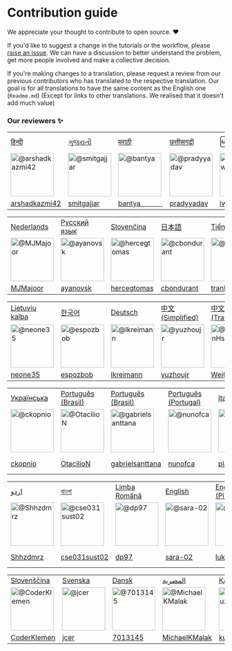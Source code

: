 # Contribution guide

We appreciate your thought to contribute to open source. :heart:

If you'd like to suggest a change in the tutorials or the workflow, please [raise an issue](https://github.com/firstcontributions/first-contributions/issues/new). We can have a discussion to better understand the problem, get more people involved and make a collective decision.

If you're making changes to a translation, please request a review from our previous contributors who has translated to the respective translation. Our goal is for all translations to have the same content as the English one (`Readme.md`) (Except for links to other translations. We realised that it doesn't add much value)

### Our reviewers :sparkles:

<table>
    <tr>
        <td>
           <a href="../translations/README.hi.md">हिन्दी</a>
        </td>
        <td>
           <a href="../translations/README.guj.md">ગુજરાતી</a>
        </td>
        <td>
           <a href="../translations/README.mr.md">मराठी</a>
        </td>	
	<td>
           <a href="../translations/README.hne.md">छत्तीसगढ़ी</a>
        </td>    
        <td>
           <a href="../translations/README.mm_unicode.md">မြန်မာ</a>
        </td>
        <td>
           <a href="../translations/README.id.md">Bahasa Indonesia</a>
        </td>
        <td>
           <a href="../translations/README.ca.md">Català</a>
        </td>
        <td>
           <a href="../translations/README.fr.md">Français</a>
        </td>
        <td>
           <a href="../translations/README.es.md">Español</a>
        </td>
    </tr>
    <tr>
        <td>
            <img width="100" src="https://avatars2.githubusercontent.com/u/4654382?s=460&v=4" alt="@arshadkazmi42" />
        </td>
        <td>
            <img width="100" src="https://avatars2.githubusercontent.com/u/38134283?s=460&v=4" alt="@smitgajjar" />
        </td>
        <td>
            <img width="100" src="https://avatars1.githubusercontent.com/u/16685565?s=460&v=4" alt="@bantya" />
        </td>
	<td>
            <img width="100" src="https://avatars2.githubusercontent.com/u/54806739?s=400&v=4" alt="@pradyyadav" />
        </td>        
        <td>
            <img width="100" src="https://avatars0.githubusercontent.com/u/13135332?s=460&v=4" alt="@lwinkyawmyat" />
        </td>
        <td>
            <img width="100" src="https://avatars0.githubusercontent.com/u/315048?s=460&v=4" alt="@hahn" />
        </td>
        <td>
            <img width="100" src="https://avatars0.githubusercontent.com/u/16263046?s=460&v=4" alt="@Sergih28" />
        </td>
        <td>
            <img width="100" src="https://avatars0.githubusercontent.com/u/13402464?s=460&v=4" alt="@LePetitRenard" />
        </td>
        <td>
            <img width="100" src="https://avatars3.githubusercontent.com/u/16923944?s=460&v=4" alt="@yirini" />
        </td>
    </tr>
    <tr>
        <td>
            <a href="https://github.com/arshadkazmi42">arshadkazmi42</a>
        </td>
        <td>
            <a href="https://github.com/smitgajjar">smitgajjar</a>
        </td>
        <td>
            <a href="https://github.com/bantya">bantya&nbsp;&nbsp;&nbsp;&nbsp;&nbsp;&nbsp;&nbsp;&nbsp;&nbsp;&nbsp;&nbsp;&nbsp; </a>
        </td>
	<td>
            <a href="https://github.com/pradyyadav">pradyyadav</a>
        </td>    
        <td>
            <a href="https://github.com/lwinkyawmyat">lwinkyawmyat</a>
        </td>
        <td>
            <a href="https://github.com/hahn">hahn&nbsp;&nbsp;&nbsp;&nbsp;&nbsp;&nbsp;&nbsp;&nbsp;&nbsp;&nbsp;&nbsp;&nbsp;&nbsp;&nbsp;&nbsp; </a>
        </td>
        <td>
            <a href="https://github.com/Sergih28">Sergih28&nbsp;&nbsp;&nbsp;&nbsp;&nbsp;&nbsp;&nbsp;&nbsp;&nbsp;&nbsp; </a>
        </td>
        <td>
            <a href="https://github.com/LePetitRenard">LePetitRenard</a>
        </td>
        <td>
            <a href="https://github.com/yirini">yirini&nbsp;&nbsp;&nbsp;&nbsp;&nbsp;&nbsp;&nbsp;&nbsp;&nbsp;&nbsp;&nbsp;&nbsp </a>
        </td>
    </tr>
</table>

<table>
    <tr>
        <td>
           <a href="../translations/README.nl.md">Nederlands</a>
        </td>
        <td>
           <a href="../translations/README.ru.md">Русский язык</a>
        </td>
        <td>
           <a href="../translations/README.slk.md">Slovenčina</a>
        </td>
        <td>
           <a href="../translations/README.ja.md">日本語</a>
        </td>
        <td>
           <a href="../translations/README.vn.md">Tiếng Việt</a>
        </td>
        <td>
           <a href="../translations/README.pl.md">Polski</a>
        </td>
        <td>
           <a href="../translations/README.fa.md">فارسی</a>
        </td>
    </tr>
    <tr>
        <td>
            <img width="100" src="https://avatars0.githubusercontent.com/u/3897815?s=460&v=4" alt="@MJMajoor" />
        </td>
        <td>
            <img width="100" src="https://avatars2.githubusercontent.com/u/4745723?s=460&v=4" alt="@ayanovsk" />
        </td>
        <td>
            <img width="100" src="https://avatars0.githubusercontent.com/u/11976353?s=460&v=4" alt="@hercegtomas" />
        </td>
        <td>
            <img width="100" src="https://avatars3.githubusercontent.com/u/12928246?s=460&v=4" alt="@cbondurant" />
        </td>
        <td>
            <img width="100" src="https://avatars3.githubusercontent.com/u/12371875?s=460&v=4" alt="@tranlyvu" />
        </td>
        <td>
            <img width="100" src="https://avatars0.githubusercontent.com/u/3372341?s=460&v=4" alt="@P1X3L0V4" />
        </td>
        <td>
            <img width="100" src="https://avatars2.githubusercontent.com/u/20030805?s=460&v=4" alt="@ThirdScript" />
        </td>
    </tr>
    <tr>
        <td>
            <a href="https://github.com/MJMajoor">MJMajoor</a>
        </td>
        <td>
            <a href="https://github.com/ayanovsk">ayanovsk</a>
        </td>
        <td>
            <a href="https://github.com/hercegtomas">hercegtomas</a>
        </td>
        <td>
            <a href="https://github.com/cbondurant">cbondurant</a>
        </td>
        <td>
            <a href="https://github.com/tranlyvu">tranlyvu</a>
        </td>
        <td>
            <a href="https://github.com/P1X3L0V4">P1X3L0V4</a>
        </td>
        <td>
            <a href="https://github.com/ThirdScript">ThirdScript</a>
        </td>
    </tr>
</table>

<table>
    <tr>
        <td>
           <a href="../translations/README.lt.md">Lietuvių kalba</a>
        </td>
        <td>
           <a href="../translations/README.ko.md">한국어</a>
        </td>
        <td>
           <a href="../translations/README.de.md">Deutsch</a>
        </td>
        <td>
           <a href="../translations/README.chs.md">中文(Simplified)</a>
        </td>
        <td>
           <a href="../translations/README.cht.md">中文(Traditional)</a>
        </td>
        <td>
           <a href="../translations/README.gr.md">ελληνικά</a>
        </td>
        <td>
           <a href="../translations/README.ar.md">العربية</a>
        </td>
    </tr>
    <tr>
        <td>
            <img width="100" src="https://avatars1.githubusercontent.com/u/9092712?s=460&v=4" alt="@neone35" />
        </td>
        <td>
            <img width="100" src="https://avatars0.githubusercontent.com/u/2732120?s=460&v=4" alt="@espozbob" />
        </td>
        <td>
            <img width="100" src="https://avatars3.githubusercontent.com/u/22977266?s=460&v=4" alt="@lkreimann" />
        </td>
        <td>
            <img width="100" src="https://avatars2.githubusercontent.com/u/6414741?s=400&v=4" alt="@yuzhoujr" />
        </td>
        <td>
            <img width="100" src="https://avatars2.githubusercontent.com/u/27748281?s=460&v=4" alt="@WeiChienHsu" />
        </td>
        <td>
            <img width="100" src="https://avatars1.githubusercontent.com/u/11502082?s=460&v=4" alt="@stefanoszisidis" />
        </td>
        <td>
            <img width="100" src="https://avatars3.githubusercontent.com/u/8216537?s=460&v=4" alt="@iMouath" />
        </td>
    </tr>
    <tr>
        <td>
            <a href="https://github.com/neone35">neone35</a>
        </td>
        <td>
            <a href="https://github.com/espozbob">espozbob</a>
        </td>
        <td>
            <a href="https://github.com/lkreimann">lkreimann</a>
        </td>
        <td>
            <a href="https://github.com/yuzhoujr">yuzhoujr</a>
        </td>
        <td>
            <a href="https://github.com/WeiChienHsu">WeiChienHsu</a>
        </td>
        <td>
            <a href="https://github.com/stefanoszisidis">stefanoszisidis</a>
        </td>
        <td>
            <a href="https://github.com/iMouath">iMouath</a>
        </td>
    </tr>
</table>

<table>
    <tr>
        <td>
           <a href="../translations/README.ua.md">Українська</a>
        </td>
        <td>
           <a href="../translations/README.pt_br.md">Português (Brasil)</a>
        </td>
        <td>
           <a href="../translations/README.pt_br.md">Português (Brasil)</a>
        </td>
        <td>
           <a href="../translations/README.pt-pr.md">Português (Portugal)</a>
        </td>
        <td>
           <a href="../translations/README.it.md">Italiano</a>
        </td>
        <td>
           <a href="../translations/README.th.md">ภาษาไทย</a>
        </td>
        <td>
           <a href="../translations/README.gl.md">Galego</a>
        </td>
        <td>
           <a href="../translations/README.np.md">नेपाली</a>
        </td>
    </tr>
    <tr>
        <td>
            <img width="100" src="https://avatars1.githubusercontent.com/u/2878522?s=460&v=4" alt="@ckopnio" />
        </td>
        <td>
            <img width="100" src="https://avatars2.githubusercontent.com/u/10578275?s=460&v=4" alt="@OtacilioN" />
        </td>
        <td>
            <img width="100" src="https://avatars2.githubusercontent.com/u/47339825?s=460&v=4" alt="@gabrielsanttana" />
        </td>
        <td>
            <img width="100" src="https://avatars3.githubusercontent.com/u/33158346?s=460&v=4" alt="@nunofca" />
        </td>
        <td>
            <img width="100" src="https://avatars0.githubusercontent.com/u/22260641?s=460&v=4" alt="@platipo" />
        </td>
        <td>
            <img width="100" src="https://avatars0.githubusercontent.com/u/5433758?s=460&v=4" alt="@AimeTPGM" />
        </td>
        <td>
            <img width="100" src="https://avatars1.githubusercontent.com/u/16878891?s=460&v=4" alt="@siderio2" />
        </td>
        <td>
            <img width="100" src="https://avatars2.githubusercontent.com/u/2145263?s=460&v=4" alt="@milap-neupane" />
        </td>
    </tr>
    <tr>
        <td>
            <a href="https://github.com/ckopnio">ckopnio</a>
        </td>
        <td>
            <a href="https://github.com/OtacilioN">OtacilioN</a>
        </td>
        <td>
            <a href="https://github.com/gabrielsanttana">gabrielsanttana</a>
        </td>
        <td>
            <a href="https://github.com/nunofca">nunofca</a>
        </td>
        <td>
            <a href="https://github.com/platipo">platipo</a>
        </td>
        <td>
            <a href="https://github.com/AimeTPGM">AimeTPGM</a>
        </td>
        <td>
            <a href="https://github.com/siderio2">siderio2</a>
        </td>
        <td>
            <a href="https://github.com/milap-neupane">milap-neupane</a>
        </td>
    </tr>
</table>

<table>
    <tr>
        <td>
           <a href="../translations/README.ur.md">اردو</a>
        </td>
        <td>
           <a href="../translations/README.bn.md">বাংলা</a>
        </td>
        <td>
           <a href="../translations/README.ro.md">Limba Română</a>
        </td>
        <td>
           <a href="../translations/README.md">English</a>
        </td>
        <td>
           <a href="../translations/README.en-pirate.md">English (Pirate)</a>
        </td>
        <td>
           <a href="../translations/README.tr.md">Türkçe</a>
        </td>
        <td>
           <a href="../translations/README.hb.md">עברית</a>
        </td>
    </tr>
    <tr>
        <td>
            <img width="100" src="https://avatars3.githubusercontent.com/u/4142795?s=460&v=4" alt="@Shhzdmrz" />
        </td>
        <td>
            <img width="100" src="https://avatars3.githubusercontent.com/u/12910423?s=460&v=4" alt="@cse031sust02" />
        </td>
        <td>
            <img width="100" src="https://avatars2.githubusercontent.com/u/20670448?s=460&v=4" alt="@dp97" />
        </td>
        <td>
            <img width="100" src="https://avatars2.githubusercontent.com/u/7047079?s=460&v=4" alt="@sara-02" />
        </td>
        <td>
            <img width="100" src="https://avatars0.githubusercontent.com/u/956290?s=460&v=4" alt="@lukeoliff" />
        </td>
        <td>
            <img width="100" src="https://avatars3.githubusercontent.com/u/32689837?s=460&v=4" alt="@yamac-kurtulus" />
        </td>
        <td>
            <img width="100" src="https://avatars1.githubusercontent.com/u/23402988?s=460&v=4" alt="@TomerPacific" />
        </td>
    </tr>
    <tr>
        <td>
            <a href="https://github.com/Shhzdmrz">Shhzdmrz</a>
        </td>
        <td>
            <a href="https://github.com/cse031sust02">cse031sust02</a>
        </td>
        <td>
            <a href="https://github.com/dp97">dp97</a>
        </td>
        <td>
            <a href="https://github.com/sara-02">sara-02</a>
        </td>
        <td>
            <a href="https://github.com/lukeoliff">lukeoliff</a>
        </td>
        <td>
            <a href="https://github.com/yamac-kurtulus">yamac-kurtulus</a>
        </td>
        <td>
            <a href="https://github.com/TomerPacific">TomerPacific</a>
        </td>
    </tr>
</table>

<table>
    <tr>
        <td>
           <a href="../translations/README.sl.md">Slovenščina</a>
        </td>
        <td>
           <a href="../translations/README.se.md">Svenska</a>
        </td>
        <td>
           <a href="../translations/README.da.md">Dansk</a>
        </td>
        <td>
           <a href="../translations/README.eg.md">المصرية</a>
        </td>
        <td>
           <a href="../translations/README.kz.md">Қазақша</a>
        </td>
		<td>
           <a href="../translations/README.ge.md">ქართული</a>
        </td>
        <td>
           <a href="../translations/README.pl.md">polski</a>
        </td>
    </tr>
     <tr>
        <td>
            <img width="100" src="https://avatars3.githubusercontent.com/u/16558136?s=460&v=4" alt="@CoderKlemen" />
        </td>
        <td>
            <img width="100" src="https://avatars0.githubusercontent.com/u/2447741?s=460&v=4" alt="@jcer" />
        </td>
        <td>
            <img width="100" src="https://avatars1.githubusercontent.com/u/15271858?s=460&v=4" alt="@7013145" />
        </td>
        <td>
            <img width="100" src="https://avatars0.githubusercontent.com/u/12827629?s=460&v=4" alt="@MichaelKMalak" />
        </td>
        <td>
            <img width="100" src="https://avatars3.githubusercontent.com/u/12928246?s=460&v=4" alt="@kurshakuz" />
        </td>
		<td>
            <img width="100" src="https://avatars0.githubusercontent.com/u/9116447?s=460&v=4" alt="@iko1133" />
        </td>
        <td>
            <img width="100" src="https://avatars2.githubusercontent.com/u/1311358?v=4" alt="@mikowhy" />
        </td>
    </tr>
    <tr>
        <td>
            <a href="https://github.com/CoderKlemen">CoderKlemen</a>
        </td>
        <td>
            <a href="https://github.com/jcer">jcer</a>
        </td>
        <td>
            <a href="https://github.com/7013145">7013145</a>
        </td>
        <td>
            <a href="https://github.com/MichaelKMalak">MichaelKMalak</a>
        </td>
        <td>
            <a href="https://github.com/kurshakuz">kurshakuz</a>
        </td>
		<td>
            <a href="https://github.com/iko1133">iko1133</a>
        </td>
        <td>
            <a href="https://github.com/mikowhy">mikowhy</a>
        </td>
		<td>
		    <a href="https://github.com/Xzebcx">Xzebcx</a>
		</td>
    </tr>
 </table>
    

